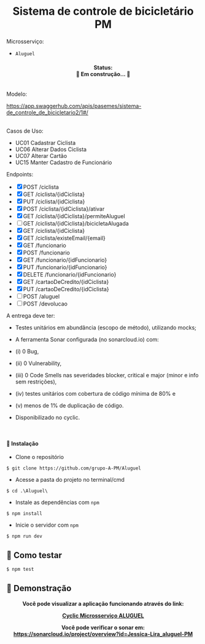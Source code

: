 <h1 align="center">
   Sistema de controle de bicicletário PM
</h1>

Microsserviço:
- `Aluguel`

<h4 align="center"> 
	Status: <br>
	🚧  Em construção...  🚧
</h4>

<br>
Modelo:<br>

<a target="_blank">https://app.swaggerhub.com/apis/pasemes/sistema-de_controle_de_bicicletario2/1#/</a>

<br>
Casos de Uso:

- UC01 Cadastrar Ciclista
- UC06 Alterar Dados Ciclista
- UC07 Alterar Cartão
- UC15 Manter Cadastro de Funcionário

Endpoints:
  <ul>
    <li><input type="checkbox" checked>POST /ciclista</li>
    <li><input type="checkbox" checked>GET /ciclista/{idCiclista}</li>
    <li><input type="checkbox" checked>PUT /ciclista/{idCiclista}</li>
    <li><input type="checkbox" checked>POST /ciclista/{idCiclista}/ativar</li>
    <li><input type="checkbox" checked>GET /ciclista/{idCiclista}/permiteAluguel</li>
    <li><input type="checkbox">GET /ciclista/{idCiclista}/bicicletaAlugada</li>
    <li><input type="checkbox" checked>GET /ciclista/{idCiclista}</li>
    <li><input type="checkbox" checked>GET /ciclista/existeEmail/{email}</li>
    <li><input type="checkbox" checked>GET /funcionario</li>
    <li><input type="checkbox" checked>POST /funcionario</li>
    <li><input type="checkbox" checked>GET /funcionario/{idFuncionario}</li>
    <li><input type="checkbox" checked>PUT /funcionario/{idFuncionario}</li>
    <li><input type="checkbox" checked>DELETE /funcionario/{idFuncionario}</li>
    <li><input type="checkbox" checked>GET /cartaoDeCredito/{idCiclista}</li>
    <li><input type="checkbox" checked>PUT /cartaoDeCredito/{idCiclista}</li>
    <li><input type="checkbox">POST /aluguel</li>
    <li><input type="checkbox">POST /devolucao</li>
  </ul>

A entrega deve ter:

- Testes unitários em abundância (escopo de método), utilizando mocks;

- A ferramenta Sonar configurada (no sonarcloud.io) com: 
- (i) 0 Bug, 
- (ii) 0 Vulnerability, 
- (iii)  0 Code Smells nas severidades blocker, critical e major (minor e info sem restrições), 
- (iv) testes unitários com cobertura de código mínima de 80% e 
- (v) menos de 1% de duplicação de código. 

- Disponibilizado no cyclic.

<br>
<h4> 🔧 Instalação </h4>

- Clone o repositório 
```
$ git clone https://github.com/grupo-A-PM/Aluguel
```

- Acesse a pasta do projeto no terminal/cmd 
```
$ cd .\Aluguel\
```

- Instale as dependências com `npm`
```
$ npm install
```
- Inicie o servidor com `npm`
```
$ npm run dev
```

## 🚀 Como testar 
```
$ npm test
```
## 🚀 Demonstração

<h4 align="center">
  Você pode visualizar a aplicação funcionando através do link: <br>

  <a target="_blank">[Cyclic Microsserviço ALUGUEL](https://sore-jade-clownfish-veil.cyclic.app/helloWorld)</a>

  Você pode verificar o sonar em: <br>
https://sonarcloud.io/project/overview?id=Jessica-Lira_aluguel-PM
  
</h4>

